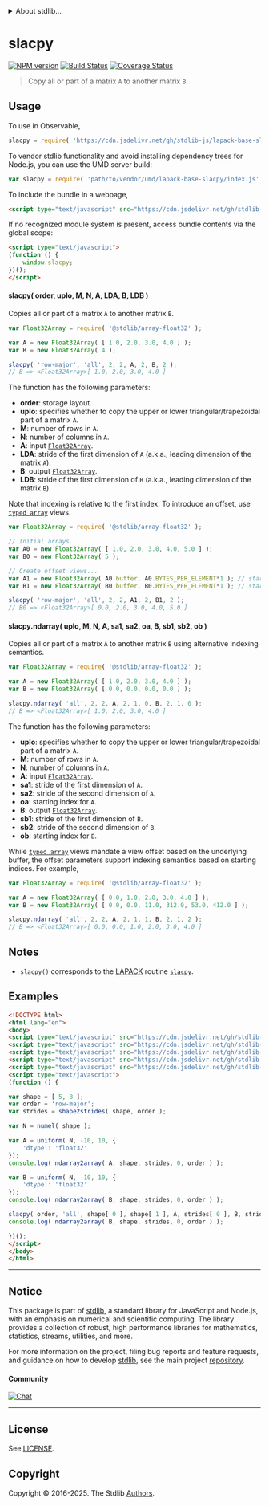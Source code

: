 <!--

@license Apache-2.0

Copyright (c) 2024 The Stdlib Authors.

Licensed under the Apache License, Version 2.0 (the "License");
you may not use this file except in compliance with the License.
You may obtain a copy of the License at

   http://www.apache.org/licenses/LICENSE-2.0

Unless required by applicable law or agreed to in writing, software
distributed under the License is distributed on an "AS IS" BASIS,
WITHOUT WARRANTIES OR CONDITIONS OF ANY KIND, either express or implied.
See the License for the specific language governing permissions and
limitations under the License.

-->


<details>
  <summary>
    About stdlib...
  </summary>
  <p>We believe in a future in which the web is a preferred environment for numerical computation. To help realize this future, we've built stdlib. stdlib is a standard library, with an emphasis on numerical and scientific computation, written in JavaScript (and C) for execution in browsers and in Node.js.</p>
  <p>The library is fully decomposable, being architected in such a way that you can swap out and mix and match APIs and functionality to cater to your exact preferences and use cases.</p>
  <p>When you use stdlib, you can be absolutely certain that you are using the most thorough, rigorous, well-written, studied, documented, tested, measured, and high-quality code out there.</p>
  <p>To join us in bringing numerical computing to the web, get started by checking us out on <a href="https://github.com/stdlib-js/stdlib">GitHub</a>, and please consider <a href="https://opencollective.com/stdlib">financially supporting stdlib</a>. We greatly appreciate your continued support!</p>
</details>

# slacpy

[![NPM version][npm-image]][npm-url] [![Build Status][test-image]][test-url] [![Coverage Status][coverage-image]][coverage-url] <!-- [![dependencies][dependencies-image]][dependencies-url] -->

> Copy all or part of a matrix `A` to another matrix `B`.



<section class="usage">

## Usage

To use in Observable,

```javascript
slacpy = require( 'https://cdn.jsdelivr.net/gh/stdlib-js/lapack-base-slacpy@umd/browser.js' )
```

To vendor stdlib functionality and avoid installing dependency trees for Node.js, you can use the UMD server build:

```javascript
var slacpy = require( 'path/to/vendor/umd/lapack-base-slacpy/index.js' )
```

To include the bundle in a webpage,

```html
<script type="text/javascript" src="https://cdn.jsdelivr.net/gh/stdlib-js/lapack-base-slacpy@umd/browser.js"></script>
```

If no recognized module system is present, access bundle contents via the global scope:

```html
<script type="text/javascript">
(function () {
    window.slacpy;
})();
</script>
```

#### slacpy( order, uplo, M, N, A, LDA, B, LDB )

Copies all or part of a matrix `A` to another matrix `B`.

```javascript
var Float32Array = require( '@stdlib/array-float32' );

var A = new Float32Array( [ 1.0, 2.0, 3.0, 4.0 ] );
var B = new Float32Array( 4 );

slacpy( 'row-major', 'all', 2, 2, A, 2, B, 2 );
// B => <Float32Array>[ 1.0, 2.0, 3.0, 4.0 ]
```

The function has the following parameters:

-   **order**: storage layout.
-   **uplo**: specifies whether to copy the upper or lower triangular/trapezoidal part of a matrix `A`.
-   **M**: number of rows in `A`.
-   **N**: number of columns in `A`.
-   **A**: input [`Float32Array`][mdn-Float32Array].
-   **LDA**: stride of the first dimension of `A` (a.k.a., leading dimension of the matrix `A`).
-   **B**: output [`Float32Array`][mdn-Float32Array].
-   **LDB**: stride of the first dimension of `B` (a.k.a., leading dimension of the matrix `B`).

Note that indexing is relative to the first index. To introduce an offset, use [`typed array`][mdn-typed-array] views.

<!-- eslint-disable stdlib/capitalized-comments -->

```javascript
var Float32Array = require( '@stdlib/array-float32' );

// Initial arrays...
var A0 = new Float32Array( [ 1.0, 2.0, 3.0, 4.0, 5.0 ] );
var B0 = new Float32Array( 5 );

// Create offset views...
var A1 = new Float32Array( A0.buffer, A0.BYTES_PER_ELEMENT*1 ); // start at 2nd element
var B1 = new Float32Array( B0.buffer, B0.BYTES_PER_ELEMENT*1 ); // start at 2nd element

slacpy( 'row-major', 'all', 2, 2, A1, 2, B1, 2 );
// B0 => <Float32Array>[ 0.0, 2.0, 3.0, 4.0, 5.0 ]
```

#### slacpy.ndarray( uplo, M, N, A, sa1, sa2, oa, B, sb1, sb2, ob )

Copies all or part of a matrix `A` to another matrix `B` using alternative indexing semantics.

```javascript
var Float32Array = require( '@stdlib/array-float32' );

var A = new Float32Array( [ 1.0, 2.0, 3.0, 4.0 ] );
var B = new Float32Array( [ 0.0, 0.0, 0.0, 0.0 ] );

slacpy.ndarray( 'all', 2, 2, A, 2, 1, 0, B, 2, 1, 0 );
// B => <Float32Array>[ 1.0, 2.0, 3.0, 4.0 ]
```

The function has the following parameters:

-   **uplo**: specifies whether to copy the upper or lower triangular/trapezoidal part of a matrix `A`.
-   **M**: number of rows in `A`.
-   **N**: number of columns in `A`.
-   **A**: input [`Float32Array`][mdn-Float32Array].
-   **sa1**: stride of the first dimension of `A`.
-   **sa2**: stride of the second dimension of `A`.
-   **oa**: starting index for `A`.
-   **B**: output [`Float32Array`][mdn-Float32Array].
-   **sb1**: stride of the first dimension of `B`.
-   **sb2**: stride of the second dimension of `B`.
-   **ob**: starting index for `B`.

While [`typed array`][mdn-typed-array] views mandate a view offset based on the underlying buffer, the offset parameters support indexing semantics based on starting indices. For example,

```javascript
var Float32Array = require( '@stdlib/array-float32' );

var A = new Float32Array( [ 0.0, 1.0, 2.0, 3.0, 4.0 ] );
var B = new Float32Array( [ 0.0, 0.0, 11.0, 312.0, 53.0, 412.0 ] );

slacpy.ndarray( 'all', 2, 2, A, 2, 1, 1, B, 2, 1, 2 );
// B => <Float32Array>[ 0.0, 0.0, 1.0, 2.0, 3.0, 4.0 ]
```

</section>

<!-- /.usage -->

<section class="notes">

## Notes

-   `slacpy()` corresponds to the [LAPACK][lapack] routine [`slacpy`][lapack-slacpy].

</section>

<!-- /.notes -->

<section class="examples">

## Examples

<!-- eslint no-undef: "error" -->

```html
<!DOCTYPE html>
<html lang="en">
<body>
<script type="text/javascript" src="https://cdn.jsdelivr.net/gh/stdlib-js/ndarray-base-to-array@umd/browser.js"></script>
<script type="text/javascript" src="https://cdn.jsdelivr.net/gh/stdlib-js/random-array-discrete-uniform@umd/browser.js"></script>
<script type="text/javascript" src="https://cdn.jsdelivr.net/gh/stdlib-js/ndarray-base-numel@umd/browser.js"></script>
<script type="text/javascript" src="https://cdn.jsdelivr.net/gh/stdlib-js/ndarray-base-shape2strides@umd/browser.js"></script>
<script type="text/javascript" src="https://cdn.jsdelivr.net/gh/stdlib-js/lapack-base-slacpy@umd/browser.js"></script>
<script type="text/javascript">
(function () {

var shape = [ 5, 8 ];
var order = 'row-major';
var strides = shape2strides( shape, order );

var N = numel( shape );

var A = uniform( N, -10, 10, {
    'dtype': 'float32'
});
console.log( ndarray2array( A, shape, strides, 0, order ) );

var B = uniform( N, -10, 10, {
    'dtype': 'float32'
});
console.log( ndarray2array( B, shape, strides, 0, order ) );

slacpy( order, 'all', shape[ 0 ], shape[ 1 ], A, strides[ 0 ], B, strides[ 0 ] );
console.log( ndarray2array( B, shape, strides, 0, order ) );

})();
</script>
</body>
</html>
```

</section>

<!-- /.examples -->

<!-- C interface documentation. -->



<!-- Section for related `stdlib` packages. Do not manually edit this section, as it is automatically populated. -->

<section class="related">

</section>

<!-- /.related -->

<!-- Section for all links. Make sure to keep an empty line after the `section` element and another before the `/section` close. -->


<section class="main-repo" >

* * *

## Notice

This package is part of [stdlib][stdlib], a standard library for JavaScript and Node.js, with an emphasis on numerical and scientific computing. The library provides a collection of robust, high performance libraries for mathematics, statistics, streams, utilities, and more.

For more information on the project, filing bug reports and feature requests, and guidance on how to develop [stdlib][stdlib], see the main project [repository][stdlib].

#### Community

[![Chat][chat-image]][chat-url]

---

## License

See [LICENSE][stdlib-license].


## Copyright

Copyright &copy; 2016-2025. The Stdlib [Authors][stdlib-authors].

</section>

<!-- /.stdlib -->

<!-- Section for all links. Make sure to keep an empty line after the `section` element and another before the `/section` close. -->

<section class="links">

[npm-image]: http://img.shields.io/npm/v/@stdlib/lapack-base-slacpy.svg
[npm-url]: https://npmjs.org/package/@stdlib/lapack-base-slacpy

[test-image]: https://github.com/stdlib-js/lapack-base-slacpy/actions/workflows/test.yml/badge.svg?branch=main
[test-url]: https://github.com/stdlib-js/lapack-base-slacpy/actions/workflows/test.yml?query=branch:main

[coverage-image]: https://img.shields.io/codecov/c/github/stdlib-js/lapack-base-slacpy/main.svg
[coverage-url]: https://codecov.io/github/stdlib-js/lapack-base-slacpy?branch=main

<!--

[dependencies-image]: https://img.shields.io/david/stdlib-js/lapack-base-slacpy.svg
[dependencies-url]: https://david-dm.org/stdlib-js/lapack-base-slacpy/main

-->

[chat-image]: https://img.shields.io/gitter/room/stdlib-js/stdlib.svg
[chat-url]: https://app.gitter.im/#/room/#stdlib-js_stdlib:gitter.im

[stdlib]: https://github.com/stdlib-js/stdlib

[stdlib-authors]: https://github.com/stdlib-js/stdlib/graphs/contributors

[umd]: https://github.com/umdjs/umd
[es-module]: https://developer.mozilla.org/en-US/docs/Web/JavaScript/Guide/Modules

[deno-url]: https://github.com/stdlib-js/lapack-base-slacpy/tree/deno
[deno-readme]: https://github.com/stdlib-js/lapack-base-slacpy/blob/deno/README.md
[umd-url]: https://github.com/stdlib-js/lapack-base-slacpy/tree/umd
[umd-readme]: https://github.com/stdlib-js/lapack-base-slacpy/blob/umd/README.md
[esm-url]: https://github.com/stdlib-js/lapack-base-slacpy/tree/esm
[esm-readme]: https://github.com/stdlib-js/lapack-base-slacpy/blob/esm/README.md
[branches-url]: https://github.com/stdlib-js/lapack-base-slacpy/blob/main/branches.md

[stdlib-license]: https://raw.githubusercontent.com/stdlib-js/lapack-base-slacpy/main/LICENSE

[lapack]: https://www.netlib.org/lapack/explore-html/

[lapack-slacpy]: https://www.netlib.org/lapack/explore-html/d0/d9e/group__lacpy_gae51b1efa5e6cb69029e83a425e773607.html#gae51b1efa5e6cb69029e83a425e773607

[mdn-float32array]: https://developer.mozilla.org/en-US/docs/Web/JavaScript/Reference/Global_Objects/Float32Array

[mdn-typed-array]: https://developer.mozilla.org/en-US/docs/Web/JavaScript/Reference/Global_Objects/TypedArray

</section>

<!-- /.links -->
